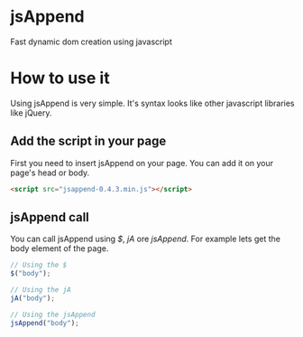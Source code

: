 # jsAppend
Fast dynamic dom creation using javascript


# How to use it

Using jsAppend is very simple. It's syntax looks like other javascript libraries like jQuery.



## Add the script in your page

First you need to insert jsAppend on your page.
You can add it on your page's head or body.

```html
<script src="jsappend-0.4.3.min.js"></script>
```


## jsAppend call

You can call jsAppend using *$*, *jA* ore *jsAppend*.
For example lets get the body element of the page.

```javascript
// Using the $
$("body");

// Using the jA
jA("body");

// Using the jsAppend
jsAppend("body"); 
```
